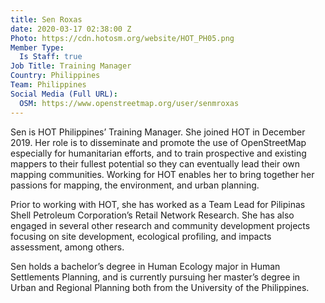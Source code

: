 ```yaml
---
title: Sen Roxas
date: 2020-03-17 02:38:00 Z
Photo: https://cdn.hotosm.org/website/HOT_PH05.png
Member Type:
  Is Staff: true
Job Title: Training Manager
Country: Philippines
Team: Philippines
Social Media (Full URL):
  OSM: https://www.openstreetmap.org/user/senmroxas
---
```


Sen is HOT Philippines’ Training Manager. She joined HOT in December 2019. Her role is to disseminate and promote the use of OpenStreetMap especially for humanitarian efforts, and to train prospective and existing mappers to their fullest potential so they can eventually lead their own mapping communities. Working for HOT enables her to bring together her passions for mapping, the environment, and urban planning.

Prior to working with HOT, she has worked as a Team Lead for Pilipinas Shell Petroleum Corporation’s Retail Network Research. She has also engaged in several other research and community development projects focusing on site development, ecological profiling, and impacts assessment, among others.

Sen holds a bachelor’s degree in Human Ecology major in Human Settlements Planning, and is currently pursuing her master’s degree in Urban and Regional Planning both from the University of the Philippines.
